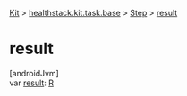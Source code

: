 
[Kit](../../../kit.html) > [healthstack.kit.task.base](../index.html) > [Step](index.html) > [result](result.html)



# result



[androidJvm]\
var [result](result.html): [R](index.html)




